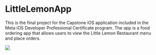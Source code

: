 # LittleLemonApp
This is the final project for the Capstone iOS application included in the Meta iOS Developer Professional Certificate program. The app is a food ordering app that allows users to view the Little Lemon Restaurant menu and place orders.


<img src="https://github.com/ListopadovArt/LittleLemonApp/blob/main/Documentation/Demo.gif?raw=true">